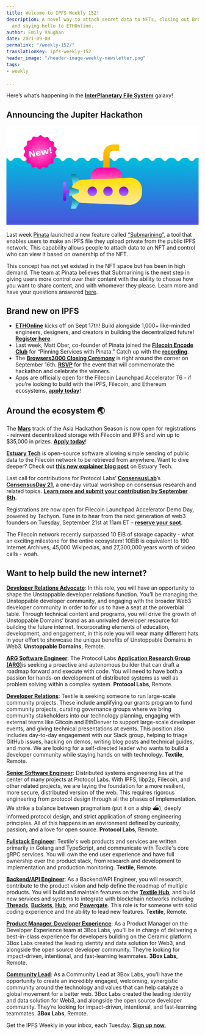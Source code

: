 ```yaml
---
title: Welcome to IPFS Weekly 152!
description: A novel way to attach secret data to NFTs, closing out Browsers3000,
  and saying hello to ETHOnline.
author: Emily Vaughan
date: 2021-09-08
permalink: "/weekly-152/"
translationKey: ipfs-weekly-152
header_image: "/header-image-weekly-newsletter.png"
tags:
- weekly

---
```

Here’s what’s happening in the [**InterPlanetary File System**](https://ipfs.io/) galaxy!

## **Announcing the Jupiter Hackathon**

![](../assets/pinatasubmarining.jpeg)

Last week ​​[Pinata](http://pinata.cloud/) launched a new feature called [“Submarining”](https://medium.com/pinata/how-to-manage-nft-visibility-18e9b7a76b8c), a tool that enables users to make an IPFS file they upload private from the public IPFS network. This capability allows people to attach data to an NFT and control who can view it based on ownership of the NFT.

This concept has not yet existed in the NFT space but has been in high demand. The team at Pinata believes that Submarining is the next step in giving users more control over their content with the ability to choose how you want to share content, and with whomever they please. Learn more and have your questions answered [here](https://www.pinata.cloud/blog/introducing-submarining-what-it-is-why-you-need-it).

## Brand new on IPFS

* [**ETHOnline**](https://online.ethglobal.com/) kicks off on Sept 17th! Build alongside 1,000+ like-minded engineers, designers, and creators in building the decentralized future! [**Register here**](https://online.ethglobal.com/).
* Last week, Matt Ober, co-founder of Pinata joined the [**Filecoin Encode Club**](https://www.encode.club/filecoin-club) for “Pinning Services with Pinata.” Catch up with the [**recording**](https://www.youtube.com/watch?v=AOYtSlhUWE4).
* The [**Browsers3000 Closing Ceremony**](https://www.meetup.com/San-Francisco-IPFS/events/cbjsgsyccmblc/) is right around the corner on September 16th. [**RSVP**](https://www.meetup.com/San-Francisco-IPFS/events/cbjsgsyccmblc/) for the event that will commemorate the hackathon and celebrate the winners.
* Apps are officially open for the Filecoin Launchpad Accelerator T6 - if you’re looking to build with the IPFS, Filecoin, and Ethereum ecosystems, [**apply today**](https://prdpjz4zqoq.typeform.com/to/RxQSZ9dq)!

## Around the ecosystem 🌏

The [**Mars**](https://www.marshackathon2021.com/) track of the Asia Hackathon Season is now open for registrations - reinvent decentralized storage with Filecoin and IPFS and win up to $35,000 in prizes. [**Apply today**](https://xathon.mettl.com/event/MarsAsiaHackathon2021)!  
  
[**Estuary Tech**](https://estuary.tech/) is open-source software allowing simple sending of public data to the Filecoin network to be retrieved from anywhere. Want to dive deeper? Check out [**this new explainer blog post**](https://filecoin.io/blog/posts/taking-a-look-at-estuary/) on Estuary Tech.  
  
Last call for contributions for Protocol Labs’ [**ConsensusLab**](https://research.protocol.ai/blog/2021/consensuslab-supercharging-our-consensus-research/)’s [**ConsensusDay 21**](https://research.protocol.ai/sites/consensusday21/), a one-day virtual workshop on consensus research and related topics. [**Learn more and submit your contribution by September 8th**](https://research.protocol.ai/sites/consensusday21/).   
  
Registrations are now open for Filecoin Launchpad Accelerator Demo Day, powered by Tachyon. Tune in to hear from the next generation of web3 founders on Tuesday, September 21st at 11am ET - [**reserve your spot**](http://tachyon.xyz/).  
  
The Filecoin network recently surpassed 10 EiB of storage capacity - what an exciting milestone for the entire ecosystem! 10EiB is equivalent to 190 Internet Archives, 45,000 Wikipedias, and 27,300,000 years worth of video calls - woah.

## Want to help build the new internet?

[**Developer Relations Advocate**](https://unstoppabledomains.com/jobs/apply?job=4083034004): In this role, you will have an opportunity to shape the Unstoppable developer relations function. You’ll be managing the Unstoppable developer community, and engaging with the broader Web3 developer community in order to for us to have a seat at the proverbial table. Through technical content and programs, you will drive the growth of Unstoppable Domains’ brand as an unrivaled developer resource for building the future internet. Incorporating elements of education, development, and engagement, in this role you will wear many different hats in your effort to showcase the unique benefits of Unstoppable Domains in Web3. **Unstoppable Domains**, Remote.

[**ARG Software Engineer**](https://arg.protocol.ai/job-software-engineer): The Protocol Labs [**Application Research Group (ARG)**](https://arg.protocol.ai/)is seeking a proactive and autonomous builder that can draft a roadmap forward and execute with code. You will need to have both a passion for hands-on development of distributed systems as well as problem solving within a complex system. **Protocol Labs**, Remote.

[**Developer Relations**](https://boards.greenhouse.io/textileio/jobs/4075619004): Textile is seeking someone to run large-scale community projects. These include amplifying our grants program to fund community projects, curating governance groups where we bring community stakeholders into our technology planning, engaging with external teams like Gitcoin and EthDenver to support large-scale developer events, and giving technical presentations at events. This position also includes day-to-day engagement with our Slack group, helping to triage GitHub issues, hacking on demos, writing blog posts and technical guides, and more. We are looking for a self-directed leader who wants to build a developer community while staying hands on with technology. **Textile**, Remote.

[**Senior Software Engineer**](https://jobs.lever.co/protocol/3490e571-4d47-487e-a47f-b02f08668290): Distributed systems engineering lies at the center of many projects at Protocol Labs. With IPFS, libp2p, Filecoin, and other related projects, we are laying the foundation for a more resilient, more secure, distributed version of the web. This requires rigorous engineering from protocol design through all the phases of implementation. We strike a balance between pragmatism (put it on a ship :ferry:), deeply informed protocol design, and strict application of strong engineering principles. All of this happens in an environment defined by curiosity, passion, and a love for open source. **Protocol Labs**, Remote.

[**Fullstack Engineer**](https://boards.greenhouse.io/textileio/jobs/4017984004): Textile's web products and services are written primarily in Golang and TypeScript, and communicate with Textile's core gRPC services. You will own the end user experience and have full ownership over the product stack, from research and development to implementation and production monitoring. **Textile**, Remote.

[**Backend/API Engineer**](https://boards.greenhouse.io/textileio/jobs/4017981004): As a Backend/API Engineer, you will research, contribute to the product vision and help define the roadmap of multiple products. You will build and maintain features on the [**Textile Hub**](https://github.com/textileio/textile), and build new services and systems to integrate with blockchain networks including [**Threads**](https://github.com/textileio/go-threads), [**Buckets**](https://github.com/textileio/go-buckets), [**Hub**](https://github.com/textileio/textile), and [**Powergate**](https://github.com/textileio/powergate). This role is for someone with solid coding experience and the ability to lead new features. **Textile**, Remote.

[**Product Manager, Developer Experience**](https://jobs.lever.co/3box/68e3cf44-5ee8-4b2a-b872-bca815bf5caf): As a Product Manager on the Developer Experience team at 3Box Labs, you'll be in charge of delivering a best-in-class experience for developers building on the Ceramic platform. 3Box Labs created the leading identity and data solution for Web3, and alongside the open source developer community. They’re looking for impact-driven, intentional, and fast-learning teammates. **3Box Labs**, Remote.

[**Community Lead**](https://jobs.lever.co/3box/cac4d9b2-4822-4c91-99b8-16c5d3dd75b6): As a Community Lead at 3Box Labs, you’ll have the opportunity to create an incredibly engaged, welcoming, synergistic community around the technology and values that can help catalyze a global movement for a better web. 3Box Labs created the leading identity and data solution for Web3, and alongside the open source developer community. They’re looking for impact-driven, intentional, and fast-learning teammates. **3Box Labs**, Remote.

Get the IPFS Weekly in your inbox, each Tuesday. [**Sign up now.**](https://ipfs.us4.list-manage.com/subscribe?u=25473244c7d18b897f5a1ff6b&id=cad54b2230)